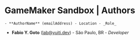 # GameMaker Sandbox | Authors

    - **AuthorName** (emailAddress) - Location - _Role_

- **Fabio Y. Goto** (lab@yuiti.dev) - São Paulo, BR - _Developer_

